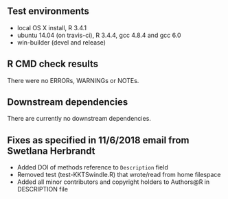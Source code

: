 ## Test environments
* local OS X install, R 3.4.1
* ubuntu 14.04 (on travis-ci), R 3.4.4, gcc 4.8.4 and gcc 6.0
* win-builder (devel and release)

## R CMD check results
There were no ERRORs, WARNINGs or NOTEs.

## Downstream dependencies
There are currently no downstream dependencies.

## Fixes as specified in 11/6/2018 email from Swetlana Herbrandt
* Added DOI of methods reference to `Description` field
* Removed test (test-KKTSwindle.R) that wrote/read from home filespace
* Added all minor contributors and copyright holders to Authors@R in DESCRIPTION file
